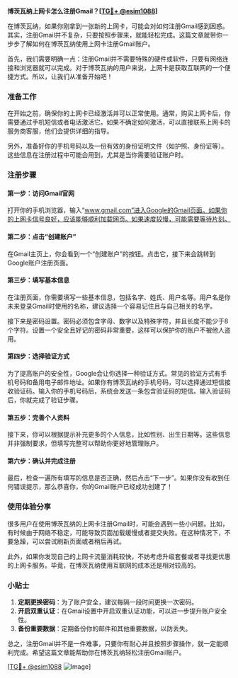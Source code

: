 **博茨瓦纳上网卡怎么注册Gmail？[[TG💪+ @esim1088](https://t.me/s/esim1088)]**

在博茨瓦纳，如果你刚拿到一张新的上网卡，可能会对如何注册Gmail感到困惑。其实，注册Gmail并不复杂，只要按照步骤来，就能轻松完成。这篇文章就带你一步步了解如何在博茨瓦纳使用上网卡注册Gmail账户。

首先，我们需要明确一点：注册Gmail并不需要特殊的硬件或软件，只要有网络连接和浏览器就可以完成。对于博茨瓦纳的用户来说，上网卡是获取互联网的一个便捷方式。所以，让我们从准备开始吧！

### 准备工作

在开始之前，确保你的上网卡已经激活并可以正常使用。通常，购买上网卡后，你需要通过手机短信或者电话激活它。如果不确定如何激活，可以直接联系上网卡的服务商客服，他们会提供详细的指导。

另外，准备好你的手机号码以及一份有效的身份证明文件（如护照、身份证等）。这些信息在注册过程中可能会用到，尤其是当你需要验证账户时。

### 注册步骤

#### 第一步：访问Gmail官网

打开你的手机浏览器，输入“www.gmail.com”进入Google的Gmail页面。如果你的上网卡信号良好，应该能够顺利加载网页。如果速度较慢，可能需要等待片刻。

#### 第二步：点击“创建账户”

在Gmail主页上，你会看到一个“创建账户”的按钮。点击它，接下来会跳转到Google账户注册页面。

#### 第三步：填写基本信息

在注册页面，你需要填写一些基本信息，包括名字、姓氏、用户名等。用户名是你未来登录Gmail时使用的名称，建议选择一个容易记住且与自己相关的名字。

接下来是密码设置。密码必须包含字母、数字以及特殊字符，并且长度不能少于8个字符。设置一个安全且好记的密码非常重要，这样可以保护你的账户不被他人盗用。

#### 第四步：选择验证方式

为了提高账户的安全性，Google会让你选择一种验证方式。常见的验证方式有手机号码和备用电子邮件地址。如果你有博茨瓦纳的手机号码，可以选择通过短信接收验证码。输入你的手机号码后，系统会发送一条包含验证码的短信。输入验证码后，你就完成了验证步骤。

#### 第五步：完善个人资料

接下来，你可以根据提示补充更多的个人信息，比如性别、出生日期等。这些信息并非强制要求，但填写完整可以帮助你更好地管理账户。

#### 第六步：确认并完成注册

最后，检查一遍所有填写的信息是否正确，然后点击“下一步”。如果你没有收到任何错误提示，那么恭喜你，你的Gmail账户已经成功创建了！

### 使用体验分享

很多用户在使用博茨瓦纳的上网卡注册Gmail时，可能会遇到一些小问题。比如，有时候由于网络不稳定，可能导致页面加载缓慢或者提交失败。在这种情况下，不要急躁，可以尝试刷新页面或者稍后再试。

此外，如果你发现自己的上网卡流量消耗较快，不妨考虑升级套餐或者寻找更优惠的上网卡服务。毕竟，在博茨瓦纳使用互联网的成本还是相对较高的。

### 小贴士

1. **定期更换密码**：为了账户安全，建议每隔一段时间更换一次密码。
2. **开启双重认证**：在Gmail设置中开启双重认证功能，可以进一步提升账户安全性。
3. **备份重要数据**：定期备份你的邮件和其他重要数据，以防丢失。

总之，注册Gmail并不是一件难事，只要你有耐心并且按照步骤操作，就一定能顺利完成。希望这篇文章能帮助你在博茨瓦纳轻松注册Gmail账户。

[[TG💪+ @esim1088](https://t.me/s/esim1088) ![Image](https://i.postimg.cc/4NQfJmqS/Snipaste-2025-05-13-00-14-12.png)]